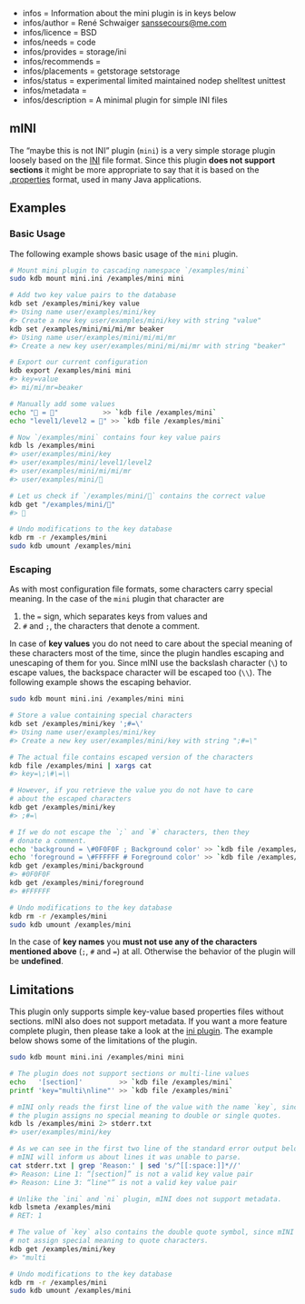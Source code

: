 - infos = Information about the mini plugin is in keys below
- infos/author = René Schwaiger <sanssecours@me.com>
- infos/licence = BSD
- infos/needs = code
- infos/provides = storage/ini
- infos/recommends =
- infos/placements = getstorage setstorage
- infos/status = experimental limited maintained nodep shelltest unittest
- infos/metadata =
- infos/description = A minimal plugin for simple INI files

## mINI

The “maybe this is not INI” plugin (`mini`) is a very simple storage plugin loosely based on the [INI][] file format. Since this plugin **does not support sections** it might be more appropriate to say that it is based on the [.properties][] format, used in many Java applications.

[INI]: https://en.wikipedia.org/wiki/INI_file
[.properties]: https://en.wikipedia.org/wiki/.properties

## Examples

### Basic Usage

The following example shows basic usage of the `mini` plugin.

```sh
# Mount mini plugin to cascading namespace `/examples/mini`
sudo kdb mount mini.ini /examples/mini mini

# Add two key value pairs to the database
kdb set /examples/mini/key value
#> Using name user/examples/mini/key
#> Create a new key user/examples/mini/key with string "value"
kdb set /examples/mini/mi/mi/mr beaker
#> Using name user/examples/mini/mi/mi/mr
#> Create a new key user/examples/mini/mi/mi/mr with string "beaker"

# Export our current configuration
kdb export /examples/mini mini
#> key=value
#> mi/mi/mr=beaker

# Manually add some values
echo "🔑 = 🦄"           >> `kdb file /examples/mini`
echo "level1/level2 = 👾" >> `kdb file /examples/mini`

# Now `/examples/mini` contains four key value pairs
kdb ls /examples/mini
#> user/examples/mini/key
#> user/examples/mini/level1/level2
#> user/examples/mini/mi/mi/mr
#> user/examples/mini/🔑

# Let us check if `/examples/mini/🔑` contains the correct value
kdb get "/examples/mini/🔑"
#> 🦄

# Undo modifications to the key database
kdb rm -r /examples/mini
sudo kdb umount /examples/mini
```

### Escaping

As with most configuration file formats, some characters carry special meaning. In the case of the `mini` plugin that character are

1. the `=` sign, which separates keys from values and
2. `#` and `;`, the characters that denote a comment.

In case of **key values** you do not need to care about the special meaning of these characters most of the time, since the plugin handles escaping and unescaping of them for you. Since mINI use the backslash character (`\`) to escape values, the backspace character will be escaped too (`\\`). The following example shows the escaping behavior.

```sh
sudo kdb mount mini.ini /examples/mini mini

# Store a value containing special characters
kdb set /examples/mini/key ';#=\'
#> Using name user/examples/mini/key
#> Create a new key user/examples/mini/key with string ";#=\"

# The actual file contains escaped version of the characters
kdb file /examples/mini | xargs cat
#> key=\;\#\=\\

# However, if you retrieve the value you do not have to care
# about the escaped characters
kdb get /examples/mini/key
#> ;#=\

# If we do not escape the `;` and `#` characters, then they
# donate a comment.
echo 'background = \#0F0F0F ; Background color' >> `kdb file /examples/mini`
echo 'foreground = \#FFFFFF # Foreground color' >> `kdb file /examples/mini`
kdb get /examples/mini/background
#> #0F0F0F
kdb get /examples/mini/foreground
#> #FFFFFF

# Undo modifications to the key database
kdb rm -r /examples/mini
sudo kdb umount /examples/mini
```

In the case of **key names** you **must not use any of the characters mentioned above** (`;`, `#` and `=`) at all. Otherwise the behavior of the plugin will be **undefined**.

## Limitations

This plugin only supports simple key-value based properties files without sections. mINI also does not support metadata. If you want a more feature complete plugin, then please take a look at the [ini plugin](../ini/). The example below shows some of the limitations of the plugin.

```sh
sudo kdb mount mini.ini /examples/mini mini

# The plugin does not support sections or multi-line values
echo   '[section]'         >> `kdb file /examples/mini`
printf 'key="multi\nline"' >> `kdb file /examples/mini`

# mINI only reads the first line of the value with the name `key`, since
# the plugin assigns no special meaning to double or single quotes.
kdb ls /examples/mini 2> stderr.txt
#> user/examples/mini/key

# As we can see in the first two line of the standard error output below,
# mINI will inform us about lines it was unable to parse.
cat stderr.txt | grep 'Reason:' | sed 's/^[[:space:]]*//'
#> Reason: Line 1: “[section]” is not a valid key value pair
#> Reason: Line 3: “line"” is not a valid key value pair

# Unlike the `ini` and `ni` plugin, mINI does not support metadata.
kdb lsmeta /examples/mini
# RET: 1

# The value of `key` also contains the double quote symbol, since mINI does
# not assign special meaning to quote characters.
kdb get /examples/mini/key
#> "multi

# Undo modifications to the key database
kdb rm -r /examples/mini
sudo kdb umount /examples/mini
```
